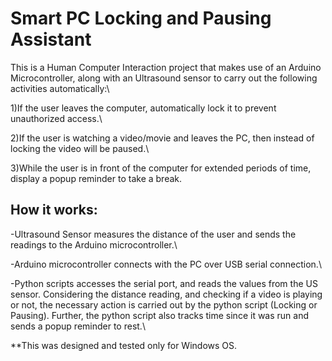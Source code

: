 # Smart PC Locking and Pausing Assistant

This is a Human Computer Interaction project that makes use of an Arduino Microcontroller, along with an Ultrasound sensor to carry out the following activities automatically:\

1)If the user leaves the computer, automatically lock it to prevent unauthorized access.\

2)If the user is watching a video/movie and leaves the PC, then instead of locking the video will be paused.\

3)While the user is in front of the computer for extended periods of time, display a popup reminder to take a break.

## How it works:

-Ultrasound Sensor measures the distance of the user and sends the readings to the Arduino microcontroller.\

-Arduino microcontroller connects with the PC over USB serial connection.\

-Python scripts accesses the serial port, and reads the values from the US sensor. Considering the distance reading, and checking if a video is playing or not, the necessary action is carried out by the python script (Locking or Pausing). Further, the python script also tracks time since it was run and sends a popup reminder to rest.\

**This was designed and tested only for Windows OS.
